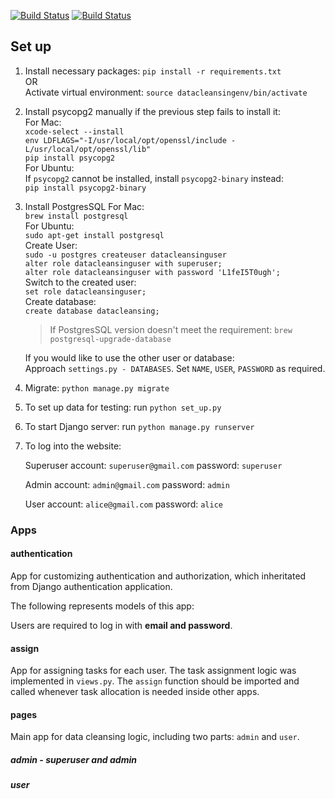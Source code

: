 [![Build Status](https://travis-ci.com/YShu7/Data-Cleansing.svg?branch=master)](https://travis-ci.com/YShu7/Data-Cleansing)
[![Build Status](https://codecov.io/gh/YShu7/Data-Cleansing/branch/master/graph/badge.svg)](https://codecov.io/gh/YShu7/Data-Cleansing)

## Set up
1. Install necessary packages: `pip install -r requirements.txt`  
   OR  
   Activate virtual environment: `source datacleansingenv/bin/activate`  
   
2. Install psycopg2 manually if the previous step fails to install it:  
   For Mac:  
   `xcode-select --install`  
   `env LDFLAGS="-I/usr/local/opt/openssl/include -L/usr/local/opt/openssl/lib"`  
   `pip install psycopg2`  
   For Ubuntu:  
   If `psycopg2` cannot be installed, install `psycopg2-binary` instead:  
   `pip install psycopg2-binary`

3. Install PostgresSQL
   For Mac:  
   `brew install postgresql`  
   For Ubuntu:  
   `sudo apt-get install postgresql`  
   Create User:  
   `sudo -u postgres createuser datacleansinguser`  
   `alter role datacleansinguser with superuser;`  
   `alter role datacleansinguser with password 'L1feI5T0ugh';`  
   Switch to the created user:  
   `set role datacleansinguser;`  
   Create database:  
   `create database datacleansing;`  

   > If PostgresSQL version doesn't meet the requirement:
   > `brew postgresql-upgrade-database`

   If you would like to use the other user or database:  
   Approach `settings.py - DATABASES`. Set `NAME`, `USER`, `PASSWORD` as required. 
   
4. Migrate: `python manage.py migrate`  

5. To set up data for testing: run `python set_up.py`

6. To start Django server: run `python manage.py runserver`

7. To log into the website:

   Superuser account: `superuser@gmail.com` password: `superuser`

   Admin account: `admin@gmail.com` password: `admin`
   
   User account: `alice@gmail.com` password: `alice`



### Apps

#### authentication

App for customizing authentication and authorization, which inheritated from Django authentication application.

The following represents models of this app:



Users are required to log in with **email and password**.

#### assign

App for assigning tasks for each user. The task assignment logic was implemented in `views.py`. The `assign` function should be imported and called whenever task allocation is needed inside other apps.

#### pages

Main app for data cleansing logic, including two parts: `admin` and `user`.

##### admin - superuser and admin



##### user